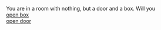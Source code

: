 You are in a room with nothing, but a door and a box. Will you  
[open box](box/boxopen.md)  
[open door](door/opendoor.md)  